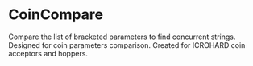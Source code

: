 # CoinCompare
Compare the list of bracketed parameters to find concurrent strings. Designed for coin parameters comparison.
Created for ICROHARD coin acceptors and hoppers.
